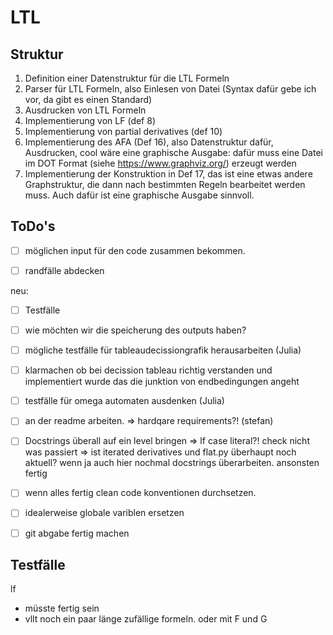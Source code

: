 # LTL

## Struktur

1. Definition einer Datenstruktur für die LTL Formeln
2. Parser für LTL Formeln, also Einlesen von Datei (Syntax dafür gebe ich vor, da gibt es einen Standard)
3. Ausdrucken von LTL Formeln
4. Implementierung von LF (def 8)
5. Implementierung von partial derivatives (def 10)
6. Implementierung des AFA (Def 16), also Datenstruktur dafür, Ausdrucken, cool wäre eine graphische Ausgabe: dafür muss eine Datei im DOT Format (siehe https://www.graphviz.org/) erzeugt werden
7. Implementierung der Konstruktion in Def 17, das ist eine etwas andere Graphstruktur, die dann nach bestimmten Regeln bearbeitet werden muss. Auch dafür ist eine graphische Ausgabe sinnvoll.

## ToDo's

- [ ] möglichen input für den code zusammen bekommen.
- [ ] randfälle abdecken


neu:
- [ ] Testfälle
- [ ] wie möchten wir die speicherung des outputs haben?
- [ ] mögliche testfälle für tableaudecissiongrafik herausarbeiten (Julia)
- [ ] klarmachen ob bei decission tableau richtig verstanden und implementiert
wurde das die junktion von endbedingungen angeht
- [ ] testfälle für omega automaten ausdenken (Julia)
- [ ] an der readme arbeiten.
	=> hardqare requirements?! (stefan)
- [ ] Docstrings überall auf ein level bringen
	=> lf case literal?! check nicht was passiert
        => ist iterated derivatives und flat.py überhaupt noch aktuell? wenn ja auch hier nochmal docstrings überarbeiten. ansonsten fertig


- [ ] wenn alles fertig clean code konventionen durchsetzen. 
- [ ] idealerweise globale variblen ersetzen 
- [ ] git abgabe fertig machen

## Testfälle

lf
- müsste fertig sein
- vllt noch ein paar länge zufällige formeln. oder mit F und G


